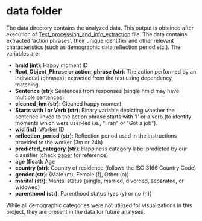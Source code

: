 # data folder

The data directory contains the analyzed data. This output is obtained after execution of [Text_processing_and_info_extraction](doc/Text_processing_and_info_extraction.ipynb) file. The data contains extracted 'action phrases', their unique identifier and other relevant characteristics (such as demographic data,reflection period etc.). The variables are:

- **hmid (int)**: Happy moment ID
- **Root_Object_Phrase or action_phrase (str)**: The action performed by an individual (phrases); extracted from the text using dependency matching.
- **Sentence (str)**: Sentences from responses (single hmid may have multiple sentences).
- **cleaned_hm (str)**: Cleaned happy moment
- **Starts with I or Verb (str)**: Binary variable depicting whether the sentence linked to the action phrase starts with 'I' or a verb (to identify moments which were user-led i.e., "I ran" or "Got a job").
- **wid (int)**: Worker ID
- **reflection_period (str)**: Reflection period used in the instructions provided to the worker (3m or 24h)
- **predicted_category (str)**: Happiness category label predicted by our classifier (check [paper](https://arxiv.org/pdf/1801.07746.pdf) for reference)
- **age (float)**: Age
- **country (str)**: Country of residence (follows the ISO 3166 Country Code)
- **gender (str)**: {Male (m), Female (f), Other (o)}
- **marital (str)**: Marital status {single, married, divorced, separated, or widowed}
- **parenthood (str)**: Parenthood status {yes (y) or no (n)}

While all demographic categories were not utilized for visualizations in this project, they are present in the data for future analyses.
